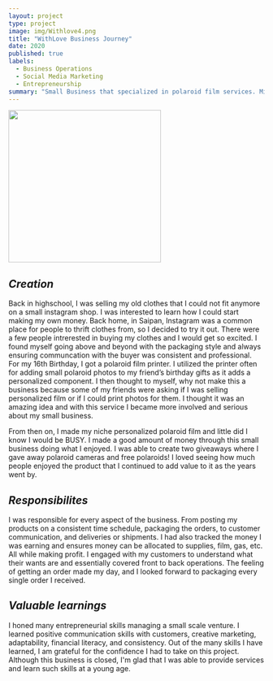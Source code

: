 ```yaml
---
layout: project
type: project
image: img/Withlove4.png
title: "WithLove Business Journey"
date: 2020
published: true
labels:
  - Business Operations
  - Social Media Marketing
  - Entrepreneurship
summary: "Small Business that specialized in polaroid film services. Mission: Provide customers conveniency and a personalized source for quality instant film."
---
```


<div class="text-center p-4">
  <img width="300px" src="../img/polaroid2.gif" class="img-thumbnail" >
</div>

## _Creation_
Back in highschool, I was selling my old clothes that I could not fit anymore on a small instagram shop. I was interested to learn how I could start making my own money. Back home, in Saipan, Instagram was a common place for people to thrift clothes from, so I decided to try it out. There were a few people intrerested in buying my clothes and I would get so excited. I found myself going above and beyond with the packaging style and always ensuring communcation with the buyer was consistent and professional. For my 16th Birthday, I got a polaroid film printer. I utilized the printer often for adding small polaroid photos to my friend’s birthday gifts as it adds a personalized component. I then thought to myself, why not make this a business because some of my friends were asking if I was selling personalized film or if I could print photos for them. I thought it was an amazing idea and with this service I became more involved and serious about my small business.

From then on, I made my niche personalized polaroid film and little did I know I would be BUSY. I made a good amount of money through this small business doing what I enjoyed. I was able to create two giveaways where I gave away polaroid cameras and free polaroids! I loved seeing how much people enjoyed the product that I continued to add value to it as the years went by. 

## _Responsibilites_
I was responsible for every aspect of the business. From posting my products on a consistent time schedule, packaging the orders, to customer communication, and deliveries or shipments. I had also tracked the money I was earning and ensures money can be allocated to supplies, film, gas, etc. All while making profit. I engaged with my customers to understand what their wants are and essentially covered front to back operations. The feeling of getting an order made my day, and I looked forward to packaging every single order I received.

## _Valuable learnings_
I honed many entrepreneurial skills managing a small scale venture. I learned positive communication skills with customers, creative marketing, adaptability, financial literacy, and consistency. Out of the many skills I have learned, I am grateful for the confidence I had to take on this project. Although this business is closed, I'm glad that I was able to provide services and learn such skills at a young age. 
